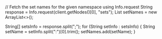 // Fetch the set names for the given namespace using Info.request
String response = Info.request(client.getNodes()[0], "sets");
List<String> setNames = new ArrayList<>();

String[] setsInfo = response.split(";");
for (String setInfo : setsInfo) {
    String setName = setInfo.split(":")[0].trim();
    setNames.add(setName);
}
